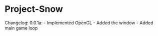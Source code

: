 Project-Snow
============

Changelog:
	0.0.1a:
		- Implemented OpenGL
		- Added the window
		- Added main game loop